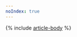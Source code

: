 ```yaml
---
noIndex: true
---
```


{% include [article-body](../../_tutorials/dataplatform/data-processing/schema-registry-cdc-debezium-kafka.md) %}
